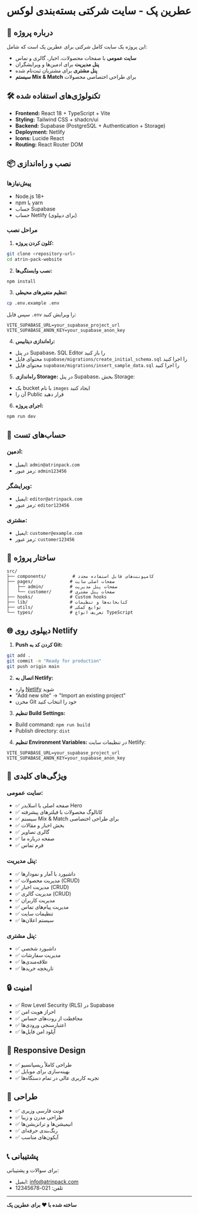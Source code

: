 # عطرین پک - سایت شرکتی بسته‌بندی لوکس

## 🚀 درباره پروژه

این پروژه یک سایت کامل شرکتی برای عطرین پک است که شامل:

- **سایت عمومی** با صفحات محصولات، اخبار، گالری و تماس
- **پنل مدیریت** برای ادمین‌ها و ویرایشگران
- **پنل مشتری** برای مشتریان ثبت‌نام شده
- **سیستم Mix & Match** برای طراحی اختصاصی محصولات

## 🛠 تکنولوژی‌های استفاده شده

- **Frontend:** React 18 + TypeScript + Vite
- **Styling:** Tailwind CSS + shadcn/ui
- **Backend:** Supabase (PostgreSQL + Authentication + Storage)
- **Deployment:** Netlify
- **Icons:** Lucide React
- **Routing:** React Router DOM

## 📦 نصب و راه‌اندازی

### پیش‌نیازها
- Node.js 18+
- npm یا yarn
- حساب Supabase
- حساب Netlify (برای دیپلوی)

### مراحل نصب

1. **کلون کردن پروژه:**
```bash
git clone <repository-url>
cd atrin-pack-website
```

2. **نصب وابستگی‌ها:**
```bash
npm install
```

3. **تنظیم متغیرهای محیطی:**
```bash
cp .env.example .env
```

سپس فایل `.env` را ویرایش کنید:
```env
VITE_SUPABASE_URL=your_supabase_project_url
VITE_SUPABASE_ANON_KEY=your_supabase_anon_key
```

4. **راه‌اندازی دیتابیس:**
- در پنل Supabase، SQL Editor را باز کنید
- محتوای فایل `supabase/migrations/create_initial_schema.sql` را اجرا کنید
- محتوای فایل `supabase/migrations/insert_sample_data.sql` را اجرا کنید

5. **راه‌اندازی Storage:**
در پنل Supabase، بخش Storage:
- یک bucket با نام `images` ایجاد کنید
- آن را Public قرار دهید

6. **اجرای پروژه:**
```bash
npm run dev
```

## 🔐 حساب‌های تست

### ادمین:
- ایمیل: `admin@atrinpack.com`
- رمز عبور: `admin123456`

### ویرایشگر:
- ایمیل: `editor@atrinpack.com`
- رمز عبور: `editor123456`

### مشتری:
- ایمیل: `customer@example.com`
- رمز عبور: `customer123456`

## 📁 ساختار پروژه

```
src/
├── components/          # کامپوننت‌های قابل استفاده مجدد
├── pages/              # صفحات اصلی سایت
│   ├── admin/          # صفحات پنل مدیریت
│   └── customer/       # صفحات پنل مشتری
├── hooks/              # Custom hooks
├── lib/                # کتابخانه‌ها و تنظیمات
├── utils/              # توابع کمکی
└── types/              # تعریف انواع TypeScript
```

## 🌐 دیپلوی روی Netlify

1. **Push کردن کد به Git:**
```bash
git add .
git commit -m "Ready for production"
git push origin main
```

2. **اتصال به Netlify:**
- وارد [Netlify](https://netlify.com) شوید
- "Add new site" → "Import an existing project"
- مخزن Git خود را انتخاب کنید

3. **تنظیم Build Settings:**
- Build command: `npm run build`
- Publish directory: `dist`

4. **تنظیم Environment Variables:**
در تنظیمات سایت Netlify:
```
VITE_SUPABASE_URL=your_supabase_project_url
VITE_SUPABASE_ANON_KEY=your_supabase_anon_key
```

## 🎯 ویژگی‌های کلیدی

### سایت عمومی:
- ✅ صفحه اصلی با اسلایدر Hero
- ✅ کاتالوگ محصولات با فیلترهای پیشرفته
- ✅ سیستم Mix & Match برای طراحی اختصاصی
- ✅ بخش اخبار و مقالات
- ✅ گالری تصاویر
- ✅ صفحه درباره ما
- ✅ فرم تماس

### پنل مدیریت:
- ✅ داشبورد با آمار و نمودارها
- ✅ مدیریت محصولات (CRUD)
- ✅ مدیریت اخبار (CRUD)
- ✅ مدیریت گالری (CRUD)
- ✅ مدیریت کاربران
- ✅ مدیریت پیام‌های تماس
- ✅ تنظیمات سایت
- ✅ سیستم اعلان‌ها

### پنل مشتری:
- ✅ داشبورد شخصی
- ✅ مدیریت سفارشات
- ✅ علاقه‌مندی‌ها
- ✅ تاریخچه خریدها

## 🔒 امنیت

- ✅ Row Level Security (RLS) در Supabase
- ✅ احراز هویت امن
- ✅ محافظت از روت‌های حساس
- ✅ اعتبارسنجی ورودی‌ها
- ✅ آپلود امن فایل‌ها

## 📱 Responsive Design

- ✅ طراحی کاملاً ریسپانسیو
- ✅ بهینه‌سازی برای موبایل
- ✅ تجربه کاربری عالی در تمام دستگاه‌ها

## 🎨 طراحی

- ✅ فونت فارسی وزیری
- ✅ طراحی مدرن و زیبا
- ✅ انیمیشن‌ها و ترانزیشن‌ها
- ✅ رنگ‌بندی حرفه‌ای
- ✅ آیکون‌های مناسب

## 📞 پشتیبانی

برای سوالات و پشتیبانی:
- ایمیل: info@atrinpack.com
- تلفن: 021-12345678

---

**ساخته شده با ❤️ برای عطرین پک**